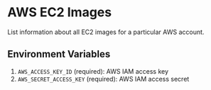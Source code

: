 # AWS EC2 Images

List information about all EC2 images for a particular AWS account.

## Environment Variables

1. `AWS_ACCESS_KEY_ID` (required): AWS IAM access key
2. `AWS_SECRET_ACCESS_KEY` (required): AWS IAM access secret